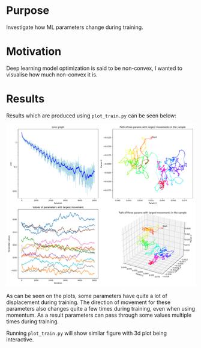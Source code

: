 # Purpose
Investigate how ML parameters change during training.

# Motivation
Deep learning model optimization is said to be non-convex,
I wanted to visualise how much non-convex it is.

# Results
Results which are produced using `plot_train.py` can be seen below:

![Results](Paths.png)

As can be seen on the plots, some parameters have quite a lot of displacement during training.
The direction of movement for these parameters also changes quite a few times during training,
even when using momentum.
As a result parameters can pass through some values multiple times during training.

Running `plot_train.py` will show similar figure with 3d plot being interactive.